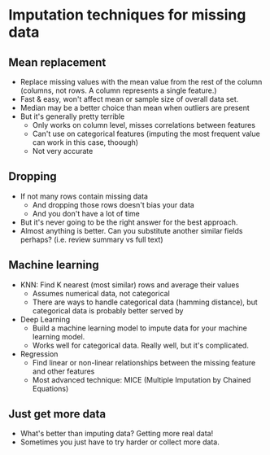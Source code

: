 # Imputation techniques for missing data

## Mean replacement

- Replace missing values with the mean value from the rest of the column (columns, not rows. A column represents a single feature.)
- Fast & easy, won't affect mean or sample size of overall data set.
- Median may be a better choice than mean when outliers are present
- But it's generally pretty terrible
    - Only works on column level, misses correlations between features
    - Can't use on categorical features (imputing the most frequent value can work in this case, thoough)
    - Not very accurate

## Dropping

- If not many rows contain missing data
    - And dropping those rows doesn't bias your data
    - And you don't have a lot of time
- But it's never going to be the right answer for the best approach.
- Almost anything is better. Can you substitute another similar fields perhaps? (i.e. review summary vs full text)

## Machine learning

- KNN: Find K nearest (most similar) rows and average their values
    - Assumes numerical data, not categorical
    - There are ways to handle categorical data (hamming distance), but categorical data is probably better served by
- Deep Learning
    - Build a machine learning model to impute data for your machine learning model.
    - Works well for categorical data. Really well, but it's complicated.
- Regression
    - Find linear or non-linear relationships between the missing feature and other features
    - Most advanced technique: MICE (Multiple Imputation by Chained Equations)

## Just get more data

- What's better than imputing data? Getting more real data!
- Sometimes you just have to try harder or collect more data.
